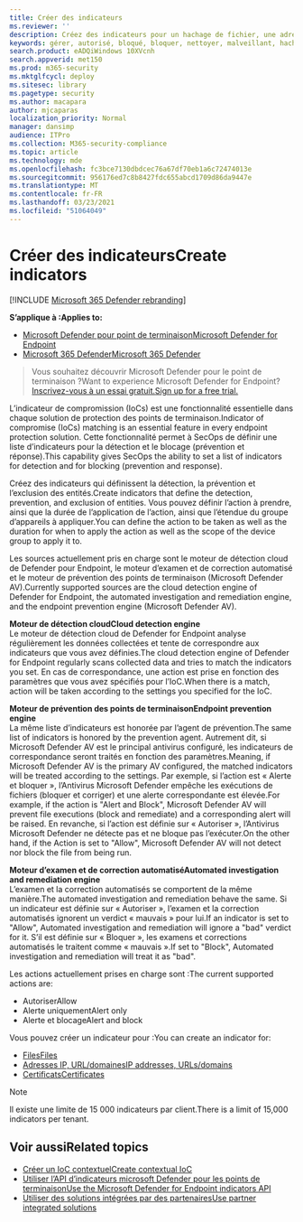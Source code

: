 ```yaml
---
title: Créer des indicateurs
ms.reviewer: ''
description: Créez des indicateurs pour un hachage de fichier, une adresse IP, des URL ou des domaines qui définissent la détection, la prévention et l’exclusion des entités.
keywords: gérer, autorisé, bloqué, bloquer, nettoyer, malveillant, hachage de fichier, adresse IP, url, domaine
search.product: eADQiWindows 10XVcnh
search.appverid: met150
ms.prod: m365-security
ms.mktglfcycl: deploy
ms.sitesec: library
ms.pagetype: security
ms.author: macapara
author: mjcaparas
localization_priority: Normal
manager: dansimp
audience: ITPro
ms.collection: M365-security-compliance
ms.topic: article
ms.technology: mde
ms.openlocfilehash: fc3bce7130dbdcec76a67df70eb1a6c72474013e
ms.sourcegitcommit: 956176ed7c8b8427fdc655abcd1709d86da9447e
ms.translationtype: MT
ms.contentlocale: fr-FR
ms.lasthandoff: 03/23/2021
ms.locfileid: "51064049"
---
```

# <a name="create-indicators"></a><span data-ttu-id="5e502-104">Créer des indicateurs</span><span class="sxs-lookup"><span data-stu-id="5e502-104">Create indicators</span></span>

[!INCLUDE [Microsoft 365 Defender rebranding](../../includes/microsoft-defender.md)]

<span data-ttu-id="5e502-105">**S’applique à :**</span><span class="sxs-lookup"><span data-stu-id="5e502-105">**Applies to:**</span></span>
- [<span data-ttu-id="5e502-106">Microsoft Defender pour point de terminaison</span><span class="sxs-lookup"><span data-stu-id="5e502-106">Microsoft Defender for Endpoint</span></span>](https://go.microsoft.com/fwlink/p/?linkid=2146631)
- [<span data-ttu-id="5e502-107">Microsoft 365 Defender</span><span class="sxs-lookup"><span data-stu-id="5e502-107">Microsoft 365 Defender</span></span>](https://go.microsoft.com/fwlink/?linkid=2118804)


> <span data-ttu-id="5e502-108">Vous souhaitez découvrir Microsoft Defender pour le point de terminaison ?</span><span class="sxs-lookup"><span data-stu-id="5e502-108">Want to experience Microsoft Defender for Endpoint?</span></span> [<span data-ttu-id="5e502-109">Inscrivez-vous à un essai gratuit.</span><span class="sxs-lookup"><span data-stu-id="5e502-109">Sign up for a free trial.</span></span>](https://www.microsoft.com/WindowsForBusiness/windows-atp?ocid=docs-wdatp-automationexclusionlist-abovefoldlink)

<span data-ttu-id="5e502-110">L’indicateur de compromission (IoCs) est une fonctionnalité essentielle dans chaque solution de protection des points de terminaison.</span><span class="sxs-lookup"><span data-stu-id="5e502-110">Indicator of compromise (IoCs) matching is an essential feature in every endpoint protection solution.</span></span> <span data-ttu-id="5e502-111">Cette fonctionnalité permet à SecOps de définir une liste d’indicateurs pour la détection et le blocage (prévention et réponse).</span><span class="sxs-lookup"><span data-stu-id="5e502-111">This capability gives SecOps the ability to set a list of indicators for detection and for blocking (prevention and response).</span></span>

<span data-ttu-id="5e502-112">Créez des indicateurs qui définissent la détection, la prévention et l’exclusion des entités.</span><span class="sxs-lookup"><span data-stu-id="5e502-112">Create indicators that define the detection, prevention, and exclusion of entities.</span></span> <span data-ttu-id="5e502-113">Vous pouvez définir l’action à prendre, ainsi que la durée de l’application de l’action, ainsi que l’étendue du groupe d’appareils à appliquer.</span><span class="sxs-lookup"><span data-stu-id="5e502-113">You can define the action to be taken as well as the duration for when to apply the action as well as the scope of the device group to apply it to.</span></span>

<span data-ttu-id="5e502-114">Les sources actuellement pris en charge sont le moteur de détection cloud de Defender pour Endpoint, le moteur d’examen et de correction automatisé et le moteur de prévention des points de terminaison (Microsoft Defender AV).</span><span class="sxs-lookup"><span data-stu-id="5e502-114">Currently supported sources are the cloud detection engine of Defender for Endpoint, the automated investigation and remediation engine, and the endpoint prevention engine (Microsoft Defender AV).</span></span>

<span data-ttu-id="5e502-115">**Moteur de détection cloud**</span><span class="sxs-lookup"><span data-stu-id="5e502-115">**Cloud detection engine**</span></span><br>
<span data-ttu-id="5e502-116">Le moteur de détection cloud de Defender for Endpoint analyse régulièrement les données collectées et tente de correspondre aux indicateurs que vous avez définies.</span><span class="sxs-lookup"><span data-stu-id="5e502-116">The cloud detection engine of Defender for Endpoint regularly scans collected data and tries to match the indicators you set.</span></span> <span data-ttu-id="5e502-117">En cas de correspondance, une action est prise en fonction des paramètres que vous avez spécifiés pour l’IoC.</span><span class="sxs-lookup"><span data-stu-id="5e502-117">When there is a match, action will be taken according to the settings you specified for the IoC.</span></span>

<span data-ttu-id="5e502-118">**Moteur de prévention des points de terminaison**</span><span class="sxs-lookup"><span data-stu-id="5e502-118">**Endpoint prevention engine**</span></span><br>
<span data-ttu-id="5e502-119">La même liste d’indicateurs est honorée par l’agent de prévention.</span><span class="sxs-lookup"><span data-stu-id="5e502-119">The same list of indicators is honored by the prevention agent.</span></span> <span data-ttu-id="5e502-120">Autrement dit, si Microsoft Defender AV est le principal antivirus configuré, les indicateurs de correspondance seront traités en fonction des paramètres.</span><span class="sxs-lookup"><span data-stu-id="5e502-120">Meaning, if Microsoft Defender AV is the primary AV configured, the matched indicators will be treated according to the settings.</span></span> <span data-ttu-id="5e502-121">Par exemple, si l’action est « Alerte et bloquer », l’Antivirus Microsoft Defender empêche les exécutions de fichiers (bloquer et corriger) et une alerte correspondante est élevée.</span><span class="sxs-lookup"><span data-stu-id="5e502-121">For example, if the action is "Alert and Block", Microsoft Defender AV will prevent file executions (block and remediate) and a corresponding alert will be raised.</span></span> <span data-ttu-id="5e502-122">En revanche, si l’action est définie sur « Autoriser », l’Antivirus Microsoft Defender ne détecte pas et ne bloque pas l’exécuter.</span><span class="sxs-lookup"><span data-stu-id="5e502-122">On the other hand, if the Action is set to "Allow", Microsoft Defender AV will not detect nor block the file from being run.</span></span>

<span data-ttu-id="5e502-123">**Moteur d’examen et de correction automatisé**</span><span class="sxs-lookup"><span data-stu-id="5e502-123">**Automated investigation and remediation engine**</span></span><BR>
<span data-ttu-id="5e502-124">L’examen et la correction automatisés se comportent de la même manière.</span><span class="sxs-lookup"><span data-stu-id="5e502-124">The automated investigation and remediation behave the same.</span></span> <span data-ttu-id="5e502-125">Si un indicateur est définie sur « Autoriser », l’examen et la correction automatisés ignorent un verdict « mauvais » pour lui.</span><span class="sxs-lookup"><span data-stu-id="5e502-125">If an indicator is set to "Allow", Automated investigation and remediation will ignore a "bad" verdict for it.</span></span> <span data-ttu-id="5e502-126">S’il est définie sur « Bloquer », les examens et corrections automatisés le traitent comme « mauvais ».</span><span class="sxs-lookup"><span data-stu-id="5e502-126">If set to "Block", Automated investigation and remediation will treat it as "bad".</span></span>


<span data-ttu-id="5e502-127">Les actions actuellement prises en charge sont :</span><span class="sxs-lookup"><span data-stu-id="5e502-127">The current supported actions are:</span></span>
- <span data-ttu-id="5e502-128">Autoriser</span><span class="sxs-lookup"><span data-stu-id="5e502-128">Allow</span></span>
- <span data-ttu-id="5e502-129">Alerte uniquement</span><span class="sxs-lookup"><span data-stu-id="5e502-129">Alert only</span></span>
- <span data-ttu-id="5e502-130">Alerte et blocage</span><span class="sxs-lookup"><span data-stu-id="5e502-130">Alert and block</span></span>


<span data-ttu-id="5e502-131">Vous pouvez créer un indicateur pour :</span><span class="sxs-lookup"><span data-stu-id="5e502-131">You can create an indicator for:</span></span>
- [<span data-ttu-id="5e502-132">Files</span><span class="sxs-lookup"><span data-stu-id="5e502-132">Files</span></span>](indicator-file.md)
- [<span data-ttu-id="5e502-133">Adresses IP, URL/domaines</span><span class="sxs-lookup"><span data-stu-id="5e502-133">IP addresses, URLs/domains</span></span>](indicator-ip-domain.md)
- [<span data-ttu-id="5e502-134">Certificats</span><span class="sxs-lookup"><span data-stu-id="5e502-134">Certificates</span></span>](indicator-certificates.md)


>[!NOTE]
><span data-ttu-id="5e502-135">Il existe une limite de 15 000 indicateurs par client.</span><span class="sxs-lookup"><span data-stu-id="5e502-135">There is a limit of 15,000 indicators per tenant.</span></span>


## <a name="related-topics"></a><span data-ttu-id="5e502-136">Voir aussi</span><span class="sxs-lookup"><span data-stu-id="5e502-136">Related topics</span></span>

- [<span data-ttu-id="5e502-137">Créer un IoC contextuel</span><span class="sxs-lookup"><span data-stu-id="5e502-137">Create contextual IoC</span></span>](respond-file-alerts.md#add-indicator-to-block-or-allow-a-file)
- [<span data-ttu-id="5e502-138">Utiliser l’API d’indicateurs microsoft Defender pour les points de terminaison</span><span class="sxs-lookup"><span data-stu-id="5e502-138">Use the Microsoft Defender for Endpoint indicators API</span></span>](ti-indicator.md)
- [<span data-ttu-id="5e502-139">Utiliser des solutions intégrées par des partenaires</span><span class="sxs-lookup"><span data-stu-id="5e502-139">Use partner integrated solutions</span></span>](partner-applications.md)
